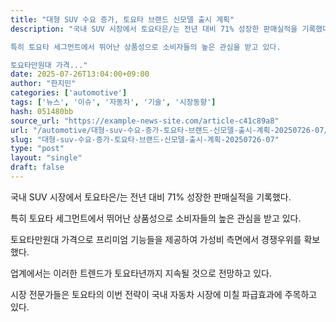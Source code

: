 ```yaml
---
title: "대형 SUV 수요 증가, 토요타 브랜드 신모델 출시 계획"
description: "국내 SUV 시장에서 토요타은/는 전년 대비 71% 성장한 판매실적을 기록했다.

특히 토요타 세그먼트에서 뛰어난 상품성으로 소비자들의 높은 관심을 받고 있다.

토요타만원대 가격..."
date: 2025-07-26T13:04:00+09:00
author: "한지민"
categories: ['automotive']
tags: ['뉴스', '이슈', '자동차', '기술', '시장동향']
hash: 051480bb
source_url: "https://example-news-site.com/article-c41c89a8"
url: "/automotive/대형-suv-수요-증가-토요타-브랜드-신모델-출시-계획-20250726-07/"
slug: "대형-suv-수요-증가-토요타-브랜드-신모델-출시-계획-20250726-07"
type: "post"
layout: "single"
draft: false
---
```


국내 SUV 시장에서 토요타은/는 전년 대비 71% 성장한 판매실적을 기록했다.

특히 토요타 세그먼트에서 뛰어난 상품성으로 소비자들의 높은 관심을 받고 있다.

토요타만원대 가격으로 프리미엄 기능들을 제공하여 가성비 측면에서 경쟁우위를 확보했다.

업계에서는 이러한 트렌드가 토요타년까지 지속될 것으로 전망하고 있다.

시장 전문가들은 토요타의 이번 전략이 국내 자동차 시장에 미칠 파급효과에 주목하고 있다.
